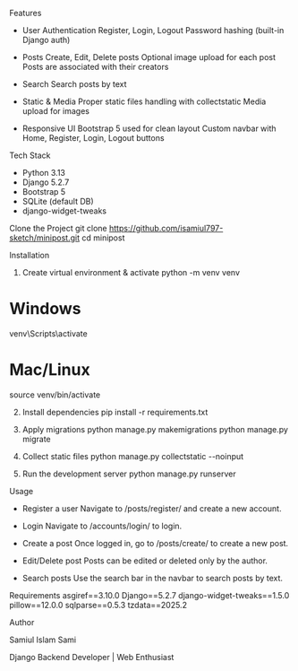 Features

- User Authentication
Register, Login, Logout
Password hashing (built-in Django auth)

- Posts
Create, Edit, Delete posts
Optional image upload for each post
Posts are associated with their creators

- Search
Search posts by text

- Static & Media
Proper static files handling with collectstatic
Media upload for images

- Responsive UI
Bootstrap 5 used for clean layout
Custom navbar with Home, Register, Login, Logout buttons

Tech Stack

- Python 3.13
- Django 5.2.7
- Bootstrap 5
- SQLite (default DB)
- django-widget-tweaks

Clone the Project
git clone https://github.com/isamiul797-sketch/minipost.git
cd minipost

Installation

1. Create virtual environment & activate
python -m venv venv
# Windows
venv\Scripts\activate
# Mac/Linux
source venv/bin/activate

2. Install dependencies
pip install -r requirements.txt

3. Apply migrations
python manage.py makemigrations
python manage.py migrate

4. Collect static files
python manage.py collectstatic --noinput

5. Run the development server
python manage.py runserver

Usage

- Register a user
Navigate to /posts/register/ and create a new account.

- Login
Navigate to /accounts/login/ to login.

- Create a post
Once logged in, go to /posts/create/ to create a new post.

- Edit/Delete post
Posts can be edited or deleted only by the author.

- Search posts
Use the search bar in the navbar to search posts by text.

Requirements
asgiref==3.10.0
Django==5.2.7
django-widget-tweaks==1.5.0
pillow==12.0.0
sqlparse==0.5.3
tzdata==2025.2

Author

Samiul Islam Sami

Django Backend Developer | Web Enthusiast
